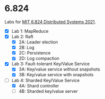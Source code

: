 # 6.824
Labs for [MIT 6.824 Distributed Systems 2021](http://nil.csail.mit.edu/6.824/2021/).

- [X] Lab 1: MapReduce
- [X] Lab 2: Raft
    - [X] 2A: Leader election
    - [X] 2B: Log
    - [X] 2C: Persistence
    - [X] 2D: Log compaction
- [X] Lab 3: Fault-tolerant Key/Value Service
    - [X] 3A: Key/value service without snapshots
    - [X] 3B: Key/value service with snapshots
- [ ] Lab 4: Sharded Key/Value Service
    - [X] 4A: Shard controller
    - [ ] 4B: Sharded key/value server
